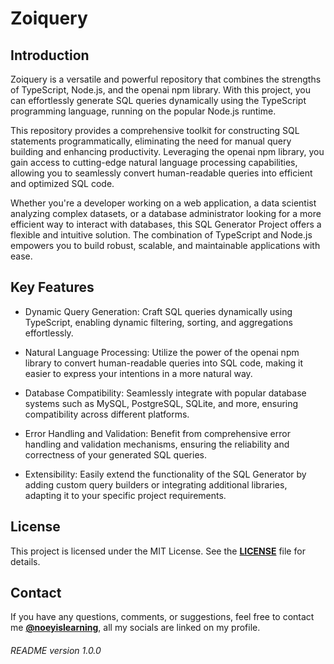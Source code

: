 # Zoiquery

## Introduction

Zoiquery is a versatile and powerful repository that combines the strengths of TypeScript, Node.js, and the openai npm library. With this project, you can effortlessly generate SQL queries dynamically using the TypeScript programming language, running on the popular Node.js runtime.

This repository provides a comprehensive toolkit for constructing SQL statements programmatically, eliminating the need for manual query building and enhancing productivity. Leveraging the openai npm library, you gain access to cutting-edge natural language processing capabilities, allowing you to seamlessly convert human-readable queries into efficient and optimized SQL code.

Whether you're a developer working on a web application, a data scientist analyzing complex datasets, or a database administrator looking for a more efficient way to interact with databases, this SQL Generator Project offers a flexible and intuitive solution. The combination of TypeScript and Node.js empowers you to build robust, scalable, and maintainable applications with ease.


## Key Features

- Dynamic Query Generation: Craft SQL queries dynamically using TypeScript, enabling dynamic filtering, sorting, and aggregations effortlessly.

- Natural Language Processing: Utilize the power of the openai npm library to convert human-readable queries into SQL code, making it easier to express your intentions in a more natural way.

- Database Compatibility: Seamlessly integrate with popular database systems such as MySQL, PostgreSQL, SQLite, and more, ensuring compatibility across different platforms.

- Error Handling and Validation: Benefit from comprehensive error handling and validation mechanisms, ensuring the reliability and correctness of your generated SQL queries.

- Extensibility: Easily extend the functionality of the SQL Generator by adding custom query builders or integrating additional libraries, adapting it to your specific project requirements.

## License

This project is licensed under the MIT License. See the **[LICENSE](https://github.com/noeyislearning/zoiquery/blob/main/LICENSE)** file for details.

## Contact

If you have any questions, comments, or suggestions, feel free to contact me **[@noeyislearning](https://github.com/noeyislearning)**, all my socials are linked on my profile.


###### README version 1.0.0